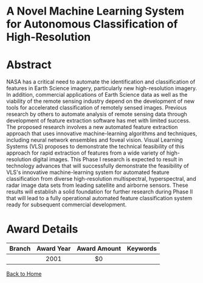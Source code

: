 
A Novel Machine Learning System for Autonomous Classification of High-Resolution
================================================================================

# Abstract


NASA has a critical need to automate the identification and classification of features in Earth Science imagery, particularly new high-resolution imagery. In addition, commercial applications of Earth Science data as well as the viability of the remote sensing industry depend on the development of new tools for accelerated classification of remotely sensed images. Previous research by others to automate analysis of remote sensing data through development of feature extraction software has met with limited success. The proposed research involves a new automated feature extraction approach that uses innovative machine-learning algorithms and techniques, including neural network ensembles and foveal vision. Visual Learning Systems (VLS) proposes to demonstrate the technical feasibility of this approach for rapid extraction of features from a wide variety of high-resolution digital images. This Phase I research is expected to result in technology advances that will successfully demonstrate the feasibility of VLS's innovative machine-learning system for automated feature classification from diverse high-resolution multispectral, hyperspectral, and radar image data sets from leading satellite and airborne sensors. These results will establish a solid foundation for further research during Phase II that will lead to a fully operational automated feature classification system ready for subsequent commercial development.  

# Award Details

|Branch|Award Year|Award Amount|Keywords|
| :---: | :---: | :---: | :---: |
||2001|$0||
  
  


[Back to Home](https://github.com/chrischow/dod_sbir_awards#946)